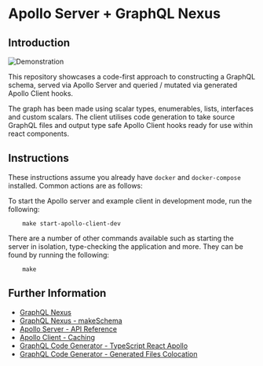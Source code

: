 # Apollo Server + GraphQL Nexus

## Introduction

![Demonstration](https://raw.githubusercontent.com/anthonyhastings/apollo-nexus/master/images/apollo-nexus-example.gif)

This repository showcases a code-first approach to constructing a GraphQL schema, served via Apollo Server and queried / mutated via generated Apollo Client hooks.

The graph has been made using scalar types, enumerables, lists, interfaces and custom scalars. The client utilises code generation to take source GraphQL files and output type safe Apollo Client hooks ready for use within react components.

## Instructions

These instructions assume you already have `docker` and `docker-compose` installed. Common actions are as follows:

To start the Apollo server and example client in development mode, run the following:

```shell
    make start-apollo-client-dev
```

There are a number of other commands available such as starting the server in isolation, type-checking the application and more. They can be found by running the following:

```shell
    make
```

## Further Information
  - [GraphQL Nexus](https://nexusjs.org/)
  - [GraphQL Nexus - makeSchema](https://nexusjs.org/docs/api/make-schema)
  - [Apollo Server - API Reference](https://www.apollographql.com/docs/apollo-server/api/apollo-server/)
  - [Apollo Client - Caching](https://www.apollographql.com/docs/react/caching/overview)
  - [GraphQL Code Generator - TypeScript React Apollo](https://www.graphql-code-generator.com/plugins/typescript/typescript-react-apollo)
  - [GraphQL Code Generator - Generated Files Colocation](https://www.graphql-code-generator.com/docs/advanced/generated-files-colocation)
